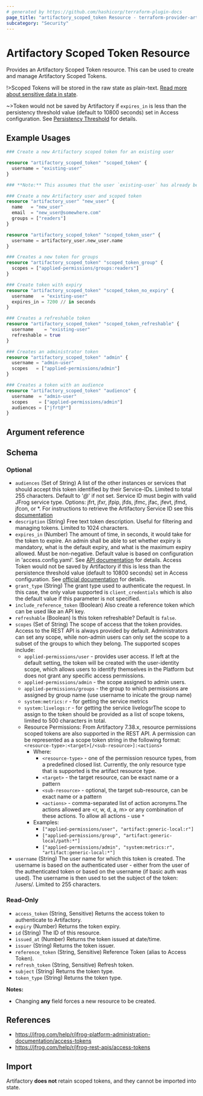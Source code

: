 ```yaml
---
# generated by https://github.com/hashicorp/terraform-plugin-docs
page_title: "artifactory_scoped_token Resource - terraform-provider-artifactory"
subcategory: "Security"
---
```


# Artifactory Scoped Token Resource

Provides an Artifactory Scoped Token resource. This can be used to create and manage Artifactory Scoped Tokens.

!>Scoped Tokens will be stored in the raw state as plain-text. [Read more about sensitive data in
state](https://www.terraform.io/docs/state/sensitive-data.html).

~>Token would not be saved by Artifactory if `expires_in` is less than the persistency threshold value (default to 10800 seconds) set in Access configuration. See [Persistency Threshold](https://jfrog.com/help/r/jfrog-platform-administration-documentation/using-the-revocable-and-persistency-thresholds) for details.

## Example Usages

```terraform
### Create a new Artifactory scoped token for an existing user

resource "artifactory_scoped_token" "scoped_token" {
  username = "existing-user"
}

### **Note:** This assumes that the user `existing-user` has already been created in Artifactory by different means, i.e. manually or in a separate terraform apply.

### Create a new Artifactory user and scoped token
resource "artifactory_user" "new_user" {
  name   = "new_user"
  email  = "new_user@somewhere.com"
  groups = ["readers"]
}

resource "artifactory_scoped_token" "scoped_token_user" {
  username = artifactory_user.new_user.name
}

### Creates a new token for groups
resource "artifactory_scoped_token" "scoped_token_group" {
  scopes = ["applied-permissions/groups:readers"]
}

### Create token with expiry
resource "artifactory_scoped_token" "scoped_token_no_expiry" {
  username   = "existing-user"
  expires_in = 7200 // in seconds
}

### Creates a refreshable token
resource "artifactory_scoped_token" "scoped_token_refreshable" {
  username    = "existing-user"
  refreshable = true
}

### Creates an administrator token
resource "artifactory_scoped_token" "admin" {
  username = "admin-user"
  scopes   = ["applied-permissions/admin"]
}

### Creates a token with an audience
resource "artifactory_scoped_token" "audience" {
  username  = "admin-user"
  scopes    = ["applied-permissions/admin"]
  audiences = ["jfrt@*"]
}
```

## Argument reference

<!-- schema generated by tfplugindocs -->
## Schema

### Optional

- `audiences` (Set of String) A list of the other instances or services that should accept this token identified by their Service-IDs. Limited to total 255 characters. Default to '*@*' if not set. Service ID must begin with valid JFrog service type. Options: jfrt, jfxr, jfpip, jfds, jfmc, jfac, jfevt, jfmd, jfcon, or *. For instructions to retrieve the Artifactory Service ID see this [documentation](https://jfrog.com/help/r/jfrog-rest-apis/get-service-id)
- `description` (String) Free text token description. Useful for filtering and managing tokens. Limited to 1024 characters.
- `expires_in` (Number) The amount of time, in seconds, it would take for the token to expire. An admin shall be able to set whether expiry is mandatory, what is the default expiry, and what is the maximum expiry allowed. Must be non-negative. Default value is based on configuration in 'access.config.yaml'. See [API documentation](https://jfrog.com/help/r/jfrog-rest-apis/create-token) for details. Access Token would not be saved by Artifactory if this is less than the persistence threshold value (default to 10800 seconds) set in Access configuration. See [official documentation](https://jfrog.com/help/r/jfrog-platform-administration-documentation/using-the-revocable-and-persistency-thresholds) for details.
- `grant_type` (String) The grant type used to authenticate the request. In this case, the only value supported is `client_credentials` which is also the default value if this parameter is not specified.
- `include_reference_token` (Boolean) Also create a reference token which can be used like an API key.
- `refreshable` (Boolean) Is this token refreshable? Default is `false`.
- `scopes` (Set of String) The scope of access that the token provides. Access to the REST API is always provided by default. Administrators can set any scope, while non-admin users can only set the scope to a subset of the groups to which they belong. The supported scopes include:
  - `applied-permissions/user` - provides user access. If left at the default setting, the token will be created with the user-identity scope, which allows users to identify themselves in the Platform but does not grant any specific access permissions.
  - `applied-permissions/admin` - the scope assigned to admin users.
  - `applied-permissions/groups` - the group to which permissions are assigned by group name (use username to inicate the group name)
  - `system:metrics:r` - for getting the service metrics
  - `system:livelogs:r` - for getting the service livelogsrThe scope to assign to the token should be provided as a list of scope tokens, limited to 500 characters in total.
  - Resource Permissions: From Artifactory 7.38.x, resource permissions scoped tokens are also supported in the REST API. A permission can be represented as a scope token string in the following format: `<resource-type>:<target>[/<sub-resource>]:<actions>`
    - Where:
      - `<resource-type>` - one of the permission resource types, from a predefined closed list. Currently, the only resource type that is supported is the artifact resource type.
      - `<target>` - the target resource, can be exact name or a pattern
      - `<sub-resource>` - optional, the target sub-resource, can be exact name or a pattern
      - `<actions>` - comma-separated list of action acronyms.The actions allowed are <r, w, d, a, m> or any combination of these actions. To allow all actions - use `*`
    - Examples:
      - `["applied-permissions/user", "artifact:generic-local:r"]`
      - `["applied-permissions/group", "artifact:generic-local/path:*"]`
      - `["applied-permissions/admin", "system:metrics:r", "artifact:generic-local:*"]`
- `username` (String) The user name for which this token is created. The username is based on the authenticated user - either from the user of the authenticated token or based on the username (if basic auth was used). The username is then used to set the subject of the token: <service-id>/users/<username>. Limited to 255 characters.

### Read-Only

- `access_token` (String, Sensitive) Returns the access token to authenticate to Artifactory.
- `expiry` (Number) Returns the token expiry.
- `id` (String) The ID of this resource.
- `issued_at` (Number) Returns the token issued at date/time.
- `issuer` (String) Returns the token issuer.
- `reference_token` (String, Sensitive) Reference Token (alias to Access Token).
- `refresh_token` (String, Sensitive) Refresh token.
- `subject` (String) Returns the token type.
- `token_type` (String) Returns the token type.

**Notes:**
- Changing **any** field forces a new resource to be created.

## References

- https://jfrog.com/help/r/jfrog-platform-administration-documentation/access-tokens
- https://jfrog.com/help/r/jfrog-rest-apis/access-tokens

## Import

Artifactory **does not** retain scoped tokens, and they cannot be imported into state.

